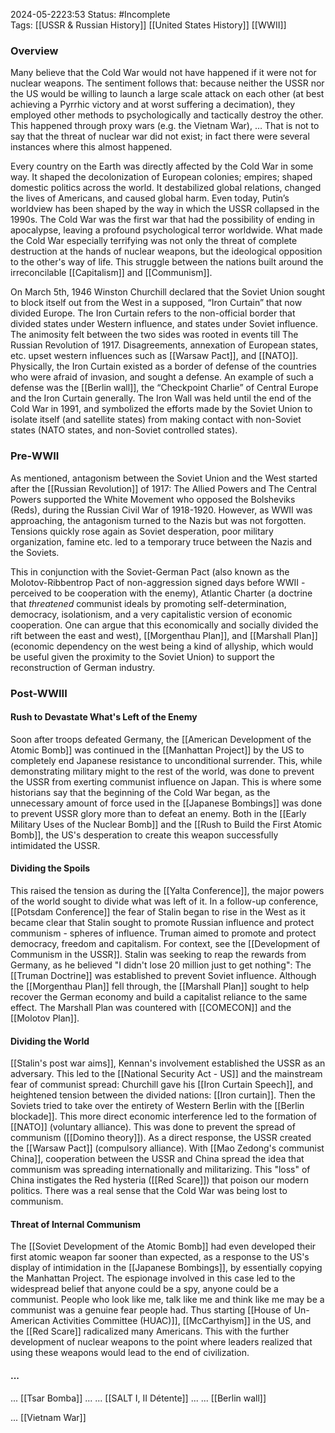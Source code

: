2024-05-2223:53
Status: #Incomplete  
Tags: [[USSR & Russian History]] [[United States History]] [[WWII]]
### Overview
Many believe that the Cold War would not have happened if it were not for nuclear weapons. The sentiment follows that: because neither the USSR nor the US would be willing to launch a large scale attack on each other (at best achieving a Pyrrhic victory and at worst suffering a decimation), they employed other methods to psychologically and tactically destroy the other. This happened through proxy wars (e.g. the Vietnam War), … That is not to say that the threat of nuclear war did not exist; in fact there were several instances where this almost happened.

Every country on the Earth was directly affected by the Cold War in some way. It shaped the decolonization of European colonies; empires; shaped domestic politics across the world. It destabilized global relations, changed the lives of Americans, and caused global harm. Even today, Putin’s worldview has been shaped by the way in which the USSR collapsed in the 1990s. The Cold War was the first war that had the possibility of ending in apocalypse, leaving a profound psychological terror worldwide. What made the Cold War especially terrifying was not only the threat of complete destruction at the hands of nuclear weapons, but the ideological opposition to the other's way of life. This struggle between the nations built around the irreconcilable [[Capitalism]] and [[Communism]]. 

On March 5th, 1946 Winston Churchill declared that the Soviet Union sought to block itself out from the West in a supposed, “Iron Curtain” that now divided Europe. The Iron Curtain refers to the non-official border that divided states under Western influence, and states under Soviet influence. The animosity felt between the two sides was rooted in events till The Russian Revolution of 1917. Disagreements, annexation of European states, etc. upset western influences such as [[Warsaw Pact]], and [[NATO]]. Physically, the Iron Curtain existed as a border of defense of the countries who were afraid of invasion, and sought a defense. An example of such a defense was the [[Berlin wall]], the “Checkpoint Charlie” of Central Europe and the Iron Curtain generally. The Iron Wall was held until the end of the Cold War in 1991, and symbolized the efforts made by the Soviet Union to isolate itself (and satellite states) from making contact with non-Soviet states (NATO states, and non-Soviet controlled states).
### Pre-WWII
As mentioned, antagonism between the Soviet Union and the West started after the [[Russian Revolution]] of 1917: The Allied Powers and The Central Powers supported the White Movement who opposed the Bolsheviks (Reds), during the Russian Civil War of 1918-1920. However, as WWII was approaching, the antagonism turned to the Nazis but was not forgotten. Tensions quickly rose again as Soviet desperation, poor military organization, famine etc. led to a temporary truce between the Nazis and the Soviets.

This in conjunction with the Soviet-German Pact (also known as the Molotov-Ribbentrop Pact of non-aggression signed days before WWII - perceived to be cooperation with the enemy), Atlantic Charter (a doctrine that _threatened_ communist ideals by promoting self-determination, democracy, isolationism, and a very capitalistic version of economic cooperation. One can argue that this economically and socially divided the rift between the east and west), [[Morgenthau Plan]], and [[Marshall Plan]] (economic dependency on the west being a kind of allyship, which would be useful given the proximity to the Soviet Union) to support the reconstruction of German industry. 
### Post-WWIII 
#### Rush to Devastate What's Left of the Enemy 
Soon after troops defeated Germany, the [[American Development of the Atomic Bomb]] was continued in the [[Manhattan Project]] by the US to completely end Japanese resistance to unconditional surrender. This, while demonstrating military might to the rest of the world, was done to prevent the USSR from exerting communist influence on Japan. This is where some historians say that the beginning of the Cold War began, as the unnecessary amount of force used in the [[Japanese Bombings]] was done to prevent USSR glory more than to defeat an enemy. Both in the [[Early Military Uses of the Nuclear Bomb]] and the [[Rush to Build the First Atomic Bomb]], the US's desperation to create this weapon successfully intimidated the USSR. 
#### Dividing the Spoils 
This raised the tension as during the [[Yalta Conference]], the major powers of the world sought to divide what was left of it. In a follow-up conference, [[Potsdam Conference]] the fear of Stalin began to rise in the West as it became clear that Stalin sought to promote Russian influence and protect communism - spheres of influence. Truman aimed to promote and protect democracy, freedom and capitalism. For context, see the [[Development of Communism in the USSR]]. Stalin was seeking to reap the rewards from Germany, as he believed "I didn't lose 20 million just to get nothing": The [[Truman Doctrine]] was established to prevent Soviet influence. Although the [[Morgenthau Plan]] fell through, the [[Marshall Plan]] sought to help recover the German economy and build a capitalist reliance to the same effect. The Marshall Plan was countered with [[COMECON]] and the [[Molotov Plan]].   
#### Dividing the World 
[[Stalin's post war aims]], Kennan's involvement established the USSR as an adversary. This led to the [[National Security Act - US]] and the mainstream fear of communist spread: Churchill gave his [[Iron Curtain Speech]], and heightened tension between the divided nations: [[Iron curtain]]. Then the Soviets tried to take over the entirety of Western Berlin with the [[Berlin blockade]]. This more direct economic interference led to the formation of [[NATO]] (voluntary alliance). This was done to prevent the spread of communism ([[Domino theory]]). As a direct response, the USSR created the [[Warsaw Pact]] (compulsory alliance). With [[Mao Zedong's communist China]], cooperation between the USSR and China spread the idea that communism was spreading internationally and militarizing. This "loss" of China instigates the Red hysteria ([[Red Scare]]) that poison our modern politics. There was a real sense that the Cold War was being lost to communism. 
#### Threat of Internal Communism
The [[Soviet Development of the Atomic Bomb]] had even developed their first atomic weapon far sooner than expected, as a response to the US's display of intimidation in the [[Japanese Bombings]], by essentially copying the Manhattan Project. The espionage involved in this case led to the widespread belief that anyone could be a spy, anyone could be a communist. People who look like me, talk like me and think like me may be a communist was a genuine fear people had. Thus starting [[House of Un-American Activities Committee (HUAC)]], [[McCarthyism]] in the US, and the [[Red Scare]] radicalized many Americans. This with the further development of nuclear weapons to the point where leaders realized that using these weapons would lead to the end of civilization. 

#### ... 
... [[Tsar Bomba]] ...
... [[SALT I, II Détente]] ... 
... [[Berlin wall]]


... [[Vietnam War]]









